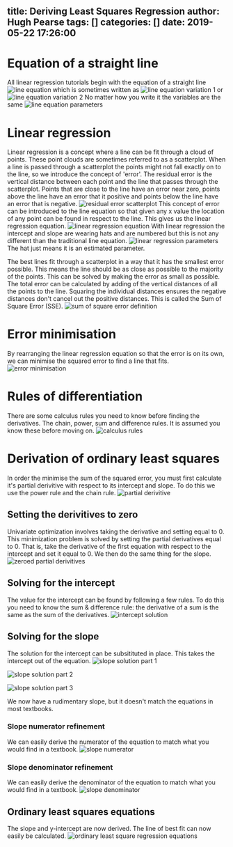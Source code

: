 title: Deriving Least Squares Regression
author: Hugh Pearse
tags: []
categories: []
date: 2019-05-22 17:26:00
---
# Equation of a straight line
All linear regression tutorials begin with the equation of a straight line
![line equation](/images/pasted-46.png)
which is sometimes written as
![line equation variation 1](/images/pasted-47.png)
or
![line equation variation 2](/images/pasted-49.png)
No matter how you write it the variables are the same
![line equation parameters](/images/pasted-48.png)

# Linear regression
Linear regression is a concept where a line can be fit through a cloud of points. These point clouds are sometimes referred to as a scatterplot. When a line is passed through a scatterplot the points might not fall exactly on to the line, so we introduce the concept of 'error'. The residual error is the vertical distance between each point and the line that passes through the scatterplot. Points that are close to the line have an error near zero, points above the line have an error that it positive and points below the line have an error that is negative.
![residual error scatterplot](/images/pasted-50.png)
This concept of error can be introduced to the line equation so that given any x value the location of any point can be found in respect to the line. This gives us the linear regression equation.
![linear regression equation](/images/pasted-51.png)
With linear regression the intercept and slope are wearing hats and are numbered but this is not any different than the traditional line equation.
![linear regression parameters](/images/pasted-52.png)
The hat just means it is an estimated parameter.

The best lines fit through a scatterplot in a way that it has the smallest error possible. This means the line should be as close as possible to the majority of the points. This can be solved by making the error as small as possible. The total error can be calculated by adding of the vertical distances of all the points to the line. Squaring the individual distances ensures the negative distances don't cancel out the positive distances. This is called the Sum of Square Error (SSE).
![sum of square error definition](/images/pasted-53.png)

# Error minimisation
By rearranging the linear regression equation so that the error is on its own, we can minimise the squared error to find a line that fits. 
![error minimisation](/images/pasted-54.png)

# Rules of differentiation
There are some calculus rules you need to know before finding the derivatives. The chain, power, sum and difference rules. It is assumed you know these before moving on.
![calculus rules](/images/pasted-55.png)


# Derivation of ordinary least squares
In order the minimise the sum of the squared error, you must first calculate it's partial derivitive with respect to its intercept and slope. To do this we use the power rule and the chain rule.
![partial derivitive](/images/pasted-56.png)

## Setting the derivitives to zero
Univariate optimization involves taking the derivative and setting equal to 0. This minimization problem is solved by setting the partial derivatives equal to 0. That is, take the derivative of the first equation with respect to the intercept and set it equal to 0. We then do the same thing for the slope. 
![zeroed partial derivitives](/images/pasted-57.png)

## Solving for the intercept
The value for the intercept can be found by following a few rules. To do this you need to know the sum & difference rule: the derivative of a sum is the same as the sum of the derivatives.
![intercept solution](/images/pasted-58.png)

## Solving for the slope
The solution for the intercept can be subsitituted in place. This takes the intercept out of the equation. 
![slope solution part 1](/images/pasted-59.png)

![slope solution part 2](/images/pasted-60.png)

![slope solution part 3](/images/pasted-61.png)

We now have a rudimentary slope, but it doesn't match the equations in most textbooks.

### Slope numerator refinement
We can easily derive the numerator of the equation to match what you would find in a textbook.
![slope numerator](/images/pasted-62.png)

### Slope denominator refinement
We can easily derive the denominator of the equation to match what you would find in a textbook.
![slope denominator](/images/pasted-63.png)

## Ordinary least squares equations
The slope and y-intercept are now derived. The line of best fit can now easily be calculated. 
![ordinary least square regression equations](/images/pasted-64.png)
